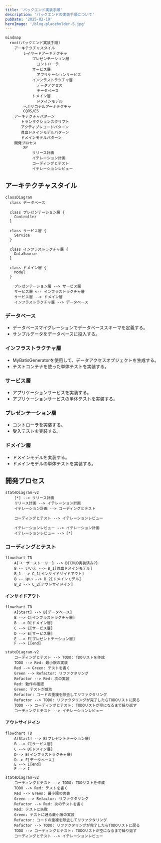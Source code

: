 ```yaml
---
title: 'バックエンド実装手順'
description: 'バックエンドの実装手順について'
pubDate: '2025-02-19'
heroImage: '/blog-placeholder-5.jpg'
---
```


```mermaid
mindmap
  root(バックエンド実装手順)
    アーキテクチャスタイル
        レイヤードアーキテクチャ
            プレゼンテーション層
              コントローラ
            サービス層
              アプリケーションサービス
            インフラストラクチャ層
              データアクセス
              データベース
            ドメイン層
              ドメインモデル
        ヘキサゴナルアーキテクチャ
        CQRS/ES
    アーキテクチャパターン
       トランザクションスクリプト
       アクティブレコードパターン
       貧血ドメインモデルパターン
       ドメインモデルパターン
    開発プロセス
        XP
            リリース計画
            イテレーション計画
            コーディングとテスト
            イテレーションレビュー
```

## アーキテクチャスタイル

```mermaid
classDiagram
  class データベース

  class プレゼンテーション層 {
    Controller
  }

  class サービス層 {
    Service
  }

  class インフラストラクチャ層 {
    DataSource
  }

  class ドメイン層 {
    Model 
  }

    プレゼンテーション層 --> サービス層
    サービス層 <-- インフラストラクチャ層
    サービス層 --> ドメイン層
    インフラストラクチャ層 --> データベース
```

### データベース

- データベースマイグレーションでデータベーススキーマを定義する。
- サンプルデータをデータベースに投入する。

### インフラストラクチャ層

- MyBatisGeneratorを使用して、データアクセスオブジェクトを生成する。
- テストコンテナを使った単体テストを実装する。

### サービス層

- アプリケーションサービスを実装する。
- アプリケーションサービスの単体テストを実装する。

### プレゼンテーション層

- コントローラを実装する。
- 受入テストを実装する。

### ドメイン層

- ドメインモデルを実装する。
- ドメインモデルの単体テストを実装する。

## 開発プロセス

```mermaid
stateDiagram-v2
    [*] --> リリース計画
    リリース計画 --> イテレーション計画
    イテレーション計画 --> コーディングとテスト
    
    コーディングとテスト --> イテレーションレビュー

    イテレーションレビュー --> イテレーション計画
    イテレーションレビュー --> [*]
```

### コーディングとテスト

```mermaid
flowchart TD
    A{ユーザーストーリー} --> B{CRUD実装済み?}
    B -- いいえ --> B_1[貧血ドメインモデル]
    B_1 --> C_1[インサイドサイドアウト]
    B -- はい --> B_2[ドメインモデル]
    B_2 --> C_2[アウトサイドイン]
```

#### インサイドアウト

```mermaid
flowchart TD
    A[Start] --> B[データベース]
    B --> C[インフラストラクチャ層]
    B --> D[ドメイン層]
    C --> E[サービス層]
    D --> E[サービス層]
    E --> F[プレゼントテーション層]
    F --> I[end]
```

```mermaid
stateDiagram-v2
    コーディングとテスト --> TODO: TDOリストを作成
    TODO --> Red: 最小限の実装
    Red --> Green: テストを書く
    Green --> Refactor: リファクタリング
    Refactor --> Red: 次の実装
    Red: 動作の確認
    Green: テストが成功
    Refactor: コードの重複を除去してリファクタリング
    Refactor --> TODO: リファクタリングが完了したらTODOリストに戻る
    TODO --> コーディングとテスト: TODOリストが空になるまで繰り返す
    コーディングとテスト --> イテレーションレビュー
```

#### アウトサイドイン

```mermaid
flowchart TD
    A[Start] --> B[プレゼントテーション層]
    B --> C[サービス層]
    C --> D[ドメイン層]
    D--> E[インフラストラクチャ層]
    D--> F[データベース]
    E --> I[end]
    F --> I
```

```mermaid
stateDiagram-v2
    コーディングとテスト --> TODO: TDOリストを作成
    TODO --> Red: テストを書く
    Red --> Green: 最小限の実装
    Green --> Refactor: リファクタリング
    Refactor --> Red: 次のテストを書く
    Red: テストに失敗
    Green: テストに通る最小限の実装
    Refactor: コードの重複を除去してリファクタリング
    Refactor --> TODO: リファクタリングが完了したらTODOリストに戻る
    TODO --> コーディングとテスト: TODOリストが空になるまで繰り返す
    コーディングとテスト --> イテレーションレビュー
```
